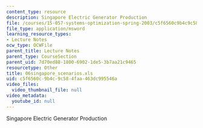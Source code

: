 ```yaml
---
content_type: resource
description: Singapore Electric Generator Production
file: /courses/15-057-systems-optimization-spring-2003/c5f6560c9b4c9c584faa463dc995546a_06singapore_scenarios.xls
file_type: application/msword
learning_resource_types:
- Lecture Notes
ocw_type: OCWFile
parent_title: Lecture Notes
parent_type: CourseSection
parent_uid: 7d70ed88-1800-6902-1de5-3b7aa21c9465
resourcetype: Other
title: 06singapore_scenarios.xls
uid: c5f6560c-9b4c-9c58-4faa-463dc995546a
video_files:
  video_thumbnail_file: null
video_metadata:
  youtube_id: null
---
```

Singapore Electric Generator Production

